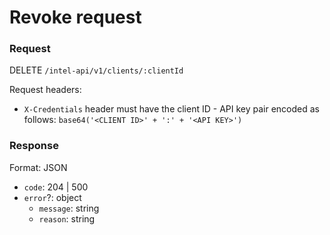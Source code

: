 # Revoke request

### Request

DELETE `/intel-api/v1/clients/:clientId`

Request headers:

- `X-Credentials` header must have the client ID - API key pair encoded as follows: `base64('<CLIENT ID>' + ':' + '<API KEY>')`

### Response

Format: JSON

- `code`: 204 | 500
- `error`?: object
  - `message`: string
  - `reason`: string
